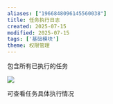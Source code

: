 ```yaml
---
aliases: ["1966848096145560038"]
title: 任务执行日志
created: 2025-07-15
modified: 2025-07-15
tags: ['基础模块']
theme: 权限管理
---
```


包含所有已执行的任务

![](https://myhelpdoc.oss-cn-heyuan.aliyuncs.com/mdimages/295fadadc3afdf9a9f0afb5072f903a1.jpg)

可查看任务具体执行情况

